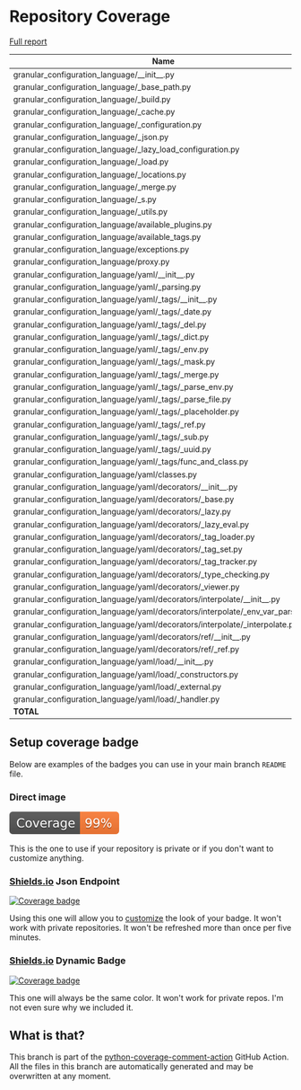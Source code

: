# Repository Coverage

[Full report](https://htmlpreview.github.io/?https://github.com/lifedox/granular-configuration-language/blob/python-coverage-comment-action-data/htmlcov/index.html)

| Name                                                                                |    Stmts |     Miss |   Branch |   BrPart |   Cover |   Missing |
|------------------------------------------------------------------------------------ | -------: | -------: | -------: | -------: | ------: | --------: |
| granular\_configuration\_language/\_\_init\_\_.py                                   |        6 |        0 |        0 |        0 |    100% |           |
| granular\_configuration\_language/\_base\_path.py                                   |       14 |        0 |        6 |        0 |    100% |           |
| granular\_configuration\_language/\_build.py                                        |       51 |        0 |       18 |        0 |    100% |           |
| granular\_configuration\_language/\_cache.py                                        |       67 |        0 |       12 |        0 |    100% |           |
| granular\_configuration\_language/\_configuration.py                                |      150 |        0 |       22 |        0 |    100% |           |
| granular\_configuration\_language/\_json.py                                         |       34 |        0 |       18 |        0 |    100% |           |
| granular\_configuration\_language/\_lazy\_load\_configuration.py                    |       88 |        0 |        2 |        0 |    100% |           |
| granular\_configuration\_language/\_load.py                                         |       23 |        0 |        4 |        0 |    100% |           |
| granular\_configuration\_language/\_locations.py                                    |       78 |        0 |        6 |        0 |    100% |           |
| granular\_configuration\_language/\_merge.py                                        |       24 |        0 |       12 |        0 |    100% |           |
| granular\_configuration\_language/\_s.py                                            |        2 |        0 |        0 |        0 |    100% |           |
| granular\_configuration\_language/\_utils.py                                        |       46 |        0 |        8 |        0 |    100% |           |
| granular\_configuration\_language/available\_plugins.py                             |        0 |        0 |        0 |        0 |    100% |           |
| granular\_configuration\_language/available\_tags.py                                |        0 |        0 |        0 |        0 |    100% |           |
| granular\_configuration\_language/exceptions.py                                     |       45 |        0 |        0 |        0 |    100% |           |
| granular\_configuration\_language/proxy.py                                          |        2 |        0 |        0 |        0 |    100% |           |
| granular\_configuration\_language/yaml/\_\_init\_\_.py                              |        3 |        0 |        0 |        0 |    100% |           |
| granular\_configuration\_language/yaml/\_parsing.py                                 |       55 |        0 |       18 |        0 |    100% |           |
| granular\_configuration\_language/yaml/\_tags/\_\_init\_\_.py                       |        4 |        0 |        0 |        0 |    100% |           |
| granular\_configuration\_language/yaml/\_tags/\_date.py                             |       22 |        0 |        2 |        0 |    100% |           |
| granular\_configuration\_language/yaml/\_tags/\_del.py                              |        6 |        0 |        0 |        0 |    100% |           |
| granular\_configuration\_language/yaml/\_tags/\_dict.py                             |        7 |        0 |        0 |        0 |    100% |           |
| granular\_configuration\_language/yaml/\_tags/\_env.py                              |       11 |        0 |        0 |        0 |    100% |           |
| granular\_configuration\_language/yaml/\_tags/\_mask.py                             |        8 |        0 |        0 |        0 |    100% |           |
| granular\_configuration\_language/yaml/\_tags/\_merge.py                            |       10 |        0 |        0 |        0 |    100% |           |
| granular\_configuration\_language/yaml/\_tags/\_parse\_env.py                       |       43 |        0 |        8 |        0 |    100% |           |
| granular\_configuration\_language/yaml/\_tags/\_parse\_file.py                      |       30 |        0 |        4 |        0 |    100% |           |
| granular\_configuration\_language/yaml/\_tags/\_placeholder.py                      |        7 |        0 |        0 |        0 |    100% |           |
| granular\_configuration\_language/yaml/\_tags/\_ref.py                              |        8 |        0 |        0 |        0 |    100% |           |
| granular\_configuration\_language/yaml/\_tags/\_sub.py                              |        8 |        0 |        0 |        0 |    100% |           |
| granular\_configuration\_language/yaml/\_tags/\_uuid.py                             |        8 |        0 |        0 |        0 |    100% |           |
| granular\_configuration\_language/yaml/\_tags/func\_and\_class.py                   |       34 |        0 |        4 |        0 |    100% |           |
| granular\_configuration\_language/yaml/classes.py                                   |       92 |        0 |        4 |        0 |    100% |           |
| granular\_configuration\_language/yaml/decorators/\_\_init\_\_.py                   |        6 |        0 |        0 |        0 |    100% |           |
| granular\_configuration\_language/yaml/decorators/\_base.py                         |       88 |        0 |       12 |        0 |    100% |           |
| granular\_configuration\_language/yaml/decorators/\_lazy.py                         |       43 |        0 |        6 |        0 |    100% |           |
| granular\_configuration\_language/yaml/decorators/\_lazy\_eval.py                   |       24 |        0 |        0 |        0 |    100% |           |
| granular\_configuration\_language/yaml/decorators/\_tag\_loader.py                  |       43 |        0 |        6 |        0 |    100% |           |
| granular\_configuration\_language/yaml/decorators/\_tag\_set.py                     |       41 |        0 |       12 |        0 |    100% |           |
| granular\_configuration\_language/yaml/decorators/\_tag\_tracker.py                 |       25 |        1 |        2 |        1 |     93% |        47 |
| granular\_configuration\_language/yaml/decorators/\_type\_checking.py               |       58 |        0 |        2 |        0 |    100% |           |
| granular\_configuration\_language/yaml/decorators/\_viewer.py                       |       90 |        0 |       10 |        0 |    100% |           |
| granular\_configuration\_language/yaml/decorators/interpolate/\_\_init\_\_.py       |        2 |        0 |        0 |        0 |    100% |           |
| granular\_configuration\_language/yaml/decorators/interpolate/\_env\_var\_parser.py |       23 |        0 |        4 |        0 |    100% |           |
| granular\_configuration\_language/yaml/decorators/interpolate/\_interpolate.py      |       72 |        0 |       18 |        0 |    100% |           |
| granular\_configuration\_language/yaml/decorators/ref/\_\_init\_\_.py               |        2 |        0 |        0 |        0 |    100% |           |
| granular\_configuration\_language/yaml/decorators/ref/\_ref.py                      |       39 |        0 |       14 |        0 |    100% |           |
| granular\_configuration\_language/yaml/load/\_\_init\_\_.py                         |        2 |        0 |        0 |        0 |    100% |           |
| granular\_configuration\_language/yaml/load/\_constructors.py                       |       17 |        0 |        6 |        0 |    100% |           |
| granular\_configuration\_language/yaml/load/\_external.py                           |       18 |        0 |        4 |        0 |    100% |           |
| granular\_configuration\_language/yaml/load/\_handler.py                            |       23 |        0 |        4 |        0 |    100% |           |
|                                                                           **TOTAL** | **1602** |    **1** |  **248** |    **1** | **99%** |           |


## Setup coverage badge

Below are examples of the badges you can use in your main branch `README` file.

### Direct image

[![Coverage badge](https://raw.githubusercontent.com/lifedox/granular-configuration-language/python-coverage-comment-action-data/badge.svg)](https://htmlpreview.github.io/?https://github.com/lifedox/granular-configuration-language/blob/python-coverage-comment-action-data/htmlcov/index.html)

This is the one to use if your repository is private or if you don't want to customize anything.

### [Shields.io](https://shields.io) Json Endpoint

[![Coverage badge](https://img.shields.io/endpoint?url=https://raw.githubusercontent.com/lifedox/granular-configuration-language/python-coverage-comment-action-data/endpoint.json)](https://htmlpreview.github.io/?https://github.com/lifedox/granular-configuration-language/blob/python-coverage-comment-action-data/htmlcov/index.html)

Using this one will allow you to [customize](https://shields.io/endpoint) the look of your badge.
It won't work with private repositories. It won't be refreshed more than once per five minutes.

### [Shields.io](https://shields.io) Dynamic Badge

[![Coverage badge](https://img.shields.io/badge/dynamic/json?color=brightgreen&label=coverage&query=%24.message&url=https%3A%2F%2Fraw.githubusercontent.com%2Flifedox%2Fgranular-configuration-language%2Fpython-coverage-comment-action-data%2Fendpoint.json)](https://htmlpreview.github.io/?https://github.com/lifedox/granular-configuration-language/blob/python-coverage-comment-action-data/htmlcov/index.html)

This one will always be the same color. It won't work for private repos. I'm not even sure why we included it.

## What is that?

This branch is part of the
[python-coverage-comment-action](https://github.com/marketplace/actions/python-coverage-comment)
GitHub Action. All the files in this branch are automatically generated and may be
overwritten at any moment.